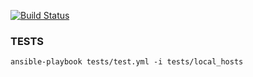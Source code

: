 [![Build Status](https://travis-ci.org/itsNikolay/ansible-test.svg)](https://travis-ci.org/itsNikolay/ansible-test)

### TESTS
```
ansible-playbook tests/test.yml -i tests/local_hosts
```

